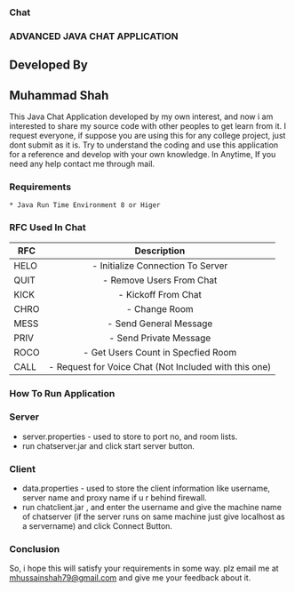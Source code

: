 ### Chat

### ADVANCED JAVA CHAT APPLICATION 
## Developed By
## Muhammad Shah

This Java Chat Application developed by my own interest, and now i am interested to share my source code with other peoples to get learn from it. I request everyone, if suppose you are using this for any college project, just dont submit as it is. Try to understand the coding and use this application for a reference and develop with your own knowledge. In Anytime, If you need any help contact me through mail.

### Requirements
	* Java Run Time Environment 8 or Higer

### RFC Used In Chat
|RFC |			Description				|
|----|:--------------------------------------------------------:|
|HELO| - Initialize Connection To Server 			|
|QUIT| - Remove Users From Chat					|
|KICK| - Kickoff From Chat					|
|CHRO| - Change Room						|
|MESS| - Send General Message 					|
|PRIV| - Send Private Message					|
|ROCO| - Get Users Count in Specfied Room			|
|CALL| - Request for Voice Chat (Not Included with this one)	|

### How To Run Application

### Server

  * server.properties - used to store to port no, and room lists.
  * run chatserver.jar and click start server button.

### Client

 * data.properties - used to store the client information like username, server name and proxy name if u r behind firewall.
 * run chatclient.jar , and enter the username and give the machine name of chatserver (if the server runs on same machine just give localhost as a servername) and click Connect Button.

### Conclusion
So, i hope this will satisfy your requirements in some way. plz email me at mhussainshah79@gmail.com and give me your feedback about it. 
	

